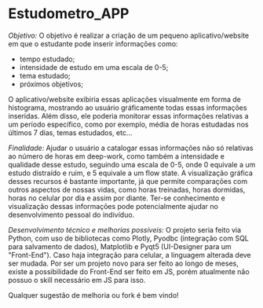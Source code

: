 # Estudometro_APP

*Objetivo:*
O objetivo é realizar a criação de um pequeno aplicativo/website em que o estudante pode inserir informações como:
- tempo estudado;
- intensidade de estudo em uma escala de 0-5;
- tema estudado;
- próximos objetivos;

O aplicativo/website exibiria essas aplicações visualmente em forma de histograma, mostrando ao usuário gráficamente todas essas informações inseridas. Além disso, ele poderia monitorar essas informações relativas a um período específico, como por exemplo, média de horas estudadas nos últimos 7 dias, temas estudados, etc...

*Finalidade:*
Ajudar o usuário a catalogar essas informações não só relativas ao número de horas em deep-work, como também a intensidade e qualidade desse estudo, seguindo uma escala de 0-5, onde 0 equivale a um estudo distraído e ruim, e 5 equivale a um flow state. A visualização gráfica desses recursos é bastante importante, já que permite comparações com outros aspectos de nossas vidas, como horas treinadas, horas dormidas, horas no celular por dia e assim por diante. Ter-se conhecimento e visualização dessas informações pode potencialmente ajudar no desenvolvimento pessoal do indivíduo.

*Desenvolvimento técnico e melhorias possíveis:*
O projeto seria feito via Python, com uso de bibliotecas como Plotly, Pyodbc (integração com SQL para salvamento de dados), Matplotlib e Pyqt5 (UI-Designer para um "Front-End"). Caso haja integração para celular, a linguagem alterada deve ser mudada. Por ser um projeto novo para ser feito ao longo de meses, existe a possibilidade do Front-End ser feito em JS, porém atualmente não possuo o skill necessário em JS para isso. 

Qualquer sugestão de melhoria ou fork é bem vindo! 
